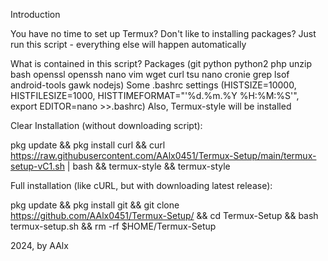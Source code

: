 Introduction

You have no time to set up Termux?
Don't like to installing packages?
Just run this script - everything else will happen automatically

What is contained in this script?
Packages (git python python2 php unzip bash openssl openssh nano vim wget curl tsu nano cronie grep lsof android-tools gawk nodejs)
Some .bashrc settings (HISTSIZE=10000, HISTFILESIZE=1000, HISTTIMEFORMAT="'%d.%m.%Y %H:%M:%S'", export EDITOR=nano >>.bashrc)
Also, Termux-style will be installed

Clear Installation (without downloading script):

pkg update && pkg install curl && curl https://raw.githubusercontent.com/AAlx0451/Termux-Setup/main/termux-setup-vC1.sh | bash && termux-style && termux-style

Full installation (like cURL, but with downloading latest release):

pkg update && pkg install git && git clone https://github.com/AAlx0451/Termux-Setup/ && cd Termux-Setup && bash termux-setup.sh && rm -rf $HOME/Termux-Setup

2024, by AAlx
